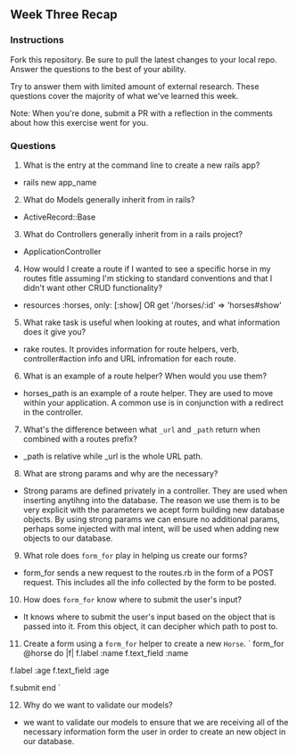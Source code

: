 ## Week Three Recap

### Instructions
Fork this repository. Be sure to pull the latest changes to your local repo. Answer the questions to the best of your ability.

Try to answer them with limited amount of external research. These questions cover the majority of what we've learned this week.

Note: When you're done, submit a PR with a reflection in the comments about how this exercise went for you.

### Questions

1. What is the entry at the command line to create a new rails app?
* rails new app_name

2. What do Models generally inherit from in rails?
* ActiveRecord::Base

3. What do Controllers generally inherit from in a rails project?
* ApplicationController

4. How would I create a route if I wanted to see a specific horse in my routes fitle assuming I'm sticking to standard conventions and that I didn't want other CRUD functionality?
* resources :horses, only: [:show]  OR  get '/horses/:id' => 'horses#show'

5. What rake task is useful when looking at routes, and what information does it give you?
* rake routes. It provides information for route helpers, verb, controller#action info and URL infromation for each route.

6. What is an example of a route helper? When would you use them?
* horses_path is an example of a route helper. They are used to move within your application. A common use is in conjunction with a redirect in the controller. 

7. What's the difference between what `_url` and `_path` return when combined with a routes prefix?
* _path is relative while _url is the whole URL path.

8. What are strong params and why are the necessary?
* Strong params are defined privately in a controller. They are used when inserting anytihng into the database. The reason we use them is to be very explicit with the parameters we acept form building new database objects. By using strong params we can ensure no additional params, perhaps some injected with mal intent, will be used when adding new objects to our database.

9. What role does `form_for` play in helping us create our forms?
* form_for sends a new request to the routes.rb in the form of a POST request. This includes all the info collected by the form to be posted. 

10. How does `form_for` know where to submit the user's input?
* It knows where to submit the user's input based on the object that is passed into it. From this object, it can decipher which path to post to.

11. Create a form using a `form_for` helper to create a new `Horse`. 
`
form_for @horse do |f|
  f.label :name
  f.text_field :name
  
  f.label :age
  f.text_field :age
  
  f.submit
end
`

12. Why do we want to validate our models?
* we want to validate our models to ensure that we are receiving all of the necessary information form the user in order to create an new object in our database.
